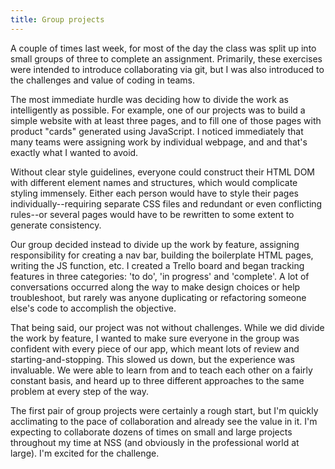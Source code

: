 ```yaml
---
title: Group projects
---
```


A couple of times last week, for most of the day the class was split up into small groups of three to complete an assignment. Primarily, these exercises were intended to introduce collaborating via git, but I was also introduced to the challenges and value of coding in teams.

The most immediate hurdle was deciding how to divide the work as intelligently as possible. For example, one of our projects was to build a simple website with at least three pages, and to fill one of those pages with product "cards" generated using JavaScript. I noticed immediately that many teams were assigning work by individual webpage, and and that's exactly what I wanted to avoid.

Without clear style guidelines, everyone could construct their HTML DOM with different element names and structures, which would complicate styling immensely. Either each person would have to style their pages individually--requiring separate CSS files and redundant or even conflicting rules--or several pages would have to be rewritten to some extent to generate consistency.

Our group decided instead to divide up the work by feature, assigning responsibility for creating a nav bar, building the boilerplate HTML pages, writing the JS function, etc. I created a Trello board and began tracking features in three categories: 'to do', 'in progress' and 'complete'. A lot of conversations occurred along the way to make design choices or help troubleshoot, but rarely was anyone duplicating or refactoring someone else's code to accomplish the objective.

That being said, our project was not without challenges. While we did divide the work by feature, I wanted to make sure everyone in the group was confident with every piece of our app, which meant lots of review and starting-and-stopping. This slowed us down, but the experience was invaluable. We were able to learn from and to teach each other on a fairly constant basis, and heard up to three different approaches to the same problem at every step of the way.

The first pair of group projects were certainly a rough start, but I'm quickly acclimating to the pace of collaboration and already see the value in it. I'm expecting to collaborate dozens of times on small and large projects throughout my time at NSS (and obviously in the professional world at large). I'm excited for the challenge.
